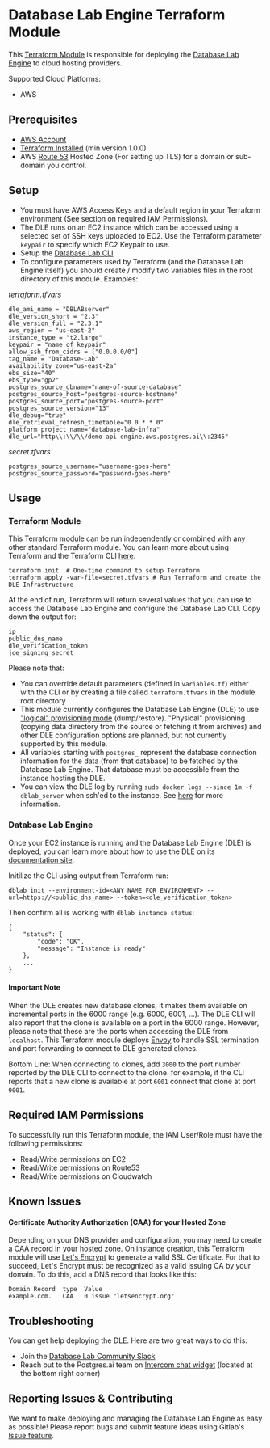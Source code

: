# Database Lab Engine Terraform Module

This [Terraform Module](https://www.terraform.io/docs/language/modules/index.html) is responsible for
deploying the [Database Lab Engine](https://gitlab.com/postgres-ai/database-lab) to cloud hosting
providers.

Supported Cloud Platforms:
* AWS

## Prerequisites
* [AWS Account](https://aws.amazon.com)
* [Terraform Installed](https://learn.hashicorp.com/tutorials/terraform/install-cli) (min version 1.0.0)
* AWS [Route 53](https://aws.amazon.com/route53/) Hosted Zone (For setting up TLS) for a domain or sub-domain you control.

## Setup
* You must have AWS Access Keys and a default region in your Terraform environment (See section on required IAM Permissions).
* The DLE runs on an EC2 instance which can be accessed using a selected set of SSH keys uploaded to EC2.
Use the Terraform parameter `keypair` to specify which EC2 Keypair to use.
* Setup the [Database Lab CLI](https://postgres.ai/docs/guides/cli/cli-install-init)
* To configure parameters used by Terraform (and the Database Lab Engine itself) you should create / modify two variables
files in the root directory of this module.  Examples:

*terraform.tfvars*
```
dle_ami_name = "DBLABserver"
dle_version_short = "2.3"
dle_version_full = "2.3.1"
aws_region = "us-east-2"
instance_type = "t2.large"
keypair = "name_of_keypair"
allow_ssh_from_cidrs = ["0.0.0.0/0"]
tag_name = "Database-Lab"
availability_zone="us-east-2a"
ebs_size="40"
ebs_type="gp2"
postgres_source_dbname="name-of-source-database"
postgres_source_host="postgres-source-hostname"
postgres_source_port="postgres-source-port"
postgres_source_version="13"
dle_debug="true"
dle_retrieval_refresh_timetable="0 0 * * 0"
platform_project_name="database-lab-infra"
dle_url="http\\:\\/\\/demo-api-engine.aws.postgres.ai\\:2345"
```

*secret.tfvars*
```
postgres_source_username="username-goes-here"
postgres_source_password="password-goes-here"
```

## Usage

### Terraform Module
This Terraform module can be run independently or combined with any other standard Terraform module.
You can learn more about using Terraform and the Terraform CLI [here](https://www.terraform.io/docs/cli/commands/index.html).

```
terraform init  # One-time command to setup Terraform
terraform apply -var-file=secret.tfvars # Run Terraform and create the DLE Infrastructure
```

At the end of run, Terraform will return several values that you can use to access the Database Lab Engine and configure
the Database Lab CLI.  Copy down the output for:

```
ip
public_dns_name
dle_verification_token
joe_signing_secret
```

Please note that:

* You can override default parameters (defined in `variables.tf`) either with the CLI or by creating a file called `terraform.tfvars` in the module root directory
* This module currently configures the Database Lab Engine (DLE) to use ["logical" provisioning mode](https://postgres.ai/docs/guides/data/rds) (dump/restore). "Physical" provisioning (copying data directory from the source or fetching it from archives) and other DLE configuration options are planned, but not currently supported by this module.
* All variables starting with `postgres_` represent the database connection information for the data (from that database) to be fetched by the Database Lab Engine. That database must be accessible from the instance hosting the DLE.
* You can view the DLE log by running `sudo docker logs --since 1m -f dblab_server` when ssh'ed to the instance.  See [here](https://postgres.ai/docs/guides/administration/engine-manage#observe-database-lab-engine-logs) for more information.

### Database Lab Engine
Once your EC2 instance is running and the Database Lab Engine (DLE) is deployed, you can learn more about how to use the DLE
on its [documentation site](https://postgres.ai/docs/guides).

Initilize the CLI using output from Terraform run:

```
dblab init --environment-id=<ANY NAME FOR ENVIRONMENT> --url=https://<public_dns_name> --token=<dle_verification_token>
```

Then confirm all is working with `dblab instance status`:

```
{
    "status": {
        "code": "OK",
        "message": "Instance is ready"
    },
    ...
}
```

#### Important Note
When the DLE creates new database clones, it makes them available on incremental ports in the 6000 range (e.g. 6000, 6001, ...).
The DLE CLI will also report that the clone is available on a port in the 6000 range.  However, please note that these are the
ports when accessing the DLE from `localhost`.  This Terraform module deploys [Envoy](https://www.envoyproxy.io/) to handle
SSL termination and port forwarding to connect to DLE generated clones.

Bottom Line: When connecting to clones, add `3000` to the port number reported by the DLE CLI to connect to the clone.
for example, if the CLI reports that a new clone is available at port `6001` connect that clone at port `9001`.

## Required IAM Permissions
To successfully run this Terraform module, the IAM User/Role must have the following permissions:

* Read/Write permissions on EC2
* Read/Write permissions on Route53
* Read/Write permissions on Cloudwatch

## Known Issues
#### Certificate Authority Authorization (CAA) for your Hosted Zone
Depending on your DNS provider and configuration, you may need to create a CAA record in your hosted zone.
On instance creation, this Terraform module will use [Let's Encrypt](https://letsencrypt.org/) to generate
a valid SSL Certificate. For that to succeed, Let's Encrypt must be recognized as a valid issuing CA by
your domain.  To do this, add a DNS record that looks like this:

```
Domain Record  type  Value
example.com.   CAA   0 issue "letsencrypt.org"
```

## Troubleshooting
You can get help deploying the DLE.  Here are two great ways to do this:

* Join the [Database Lab Community Slack](https://database-lab-team.slack.com)
* Reach out to the Postgres.ai team on [Intercom chat widget](https://postgres.ai/) (located at the bottom right corner)

## Reporting Issues & Contributing
We want to make deploying and managing the Database Lab Engine as easy as possible!  Please report bugs
and submit feature ideas using Gitlab's [Issue feature](https://gitlab.com/postgres-ai/database-lab-infrastructure/-/issues/new).

